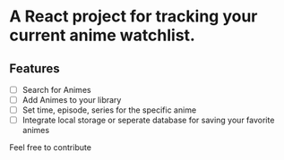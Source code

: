 # A React project for tracking your current anime watchlist.

## Features
- [ ] Search for Animes
- [ ] Add Animes to your library
- [ ] Set time, episode, series for the specific anime
- [ ] Integrate local storage or seperate database for saving your favorite animes

Feel free to contribute 
